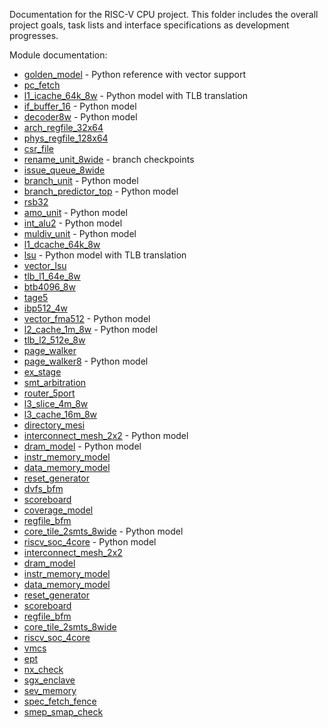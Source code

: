 Documentation for the RISC-V CPU project. This folder includes the overall
project goals, task lists and interface specifications as development
progresses.

Module documentation:
- [golden_model](golden_model.md) - Python reference with vector support
- [pc_fetch](pc_fetch.md)
 - [l1_icache_64k_8w](l1_icache.md) - Python model with TLB translation
 - [if_buffer_16](if_buffer_16.md) - Python model
 - [decoder8w](decoder8w.md) - Python model
- [arch_regfile_32x64](arch_regfile_32x64.md)
- [phys_regfile_128x64](phys_regfile_128x64.md)
- [csr_file](csr_file.md)
- [rename_unit_8wide](rename_unit_8wide.md) - branch checkpoints
- [issue_queue_8wide](issue_queue_8wide.md)
- [branch_unit](branch_unit.md) - Python model
- [branch_predictor_top](branch_predictor_top.md) - Python model
- [rsb32](rsb32.md)
- [amo_unit](amo_unit.md) - Python model
- [int_alu2](int_alu2.md) - Python model
- [muldiv_unit](muldiv_unit.md) - Python model
- [l1_dcache_64k_8w](l1_dcache_64k_8w.md)
 - [lsu](lsu.md) - Python model with TLB translation
- [vector_lsu](vector_lsu.md)
- [tlb_l1_64e_8w](tlb_l1_64e_8w.md)
- [btb4096_8w](btb4096_8w.md)
- [tage5](tage5.md)
- [ibp512_4w](ibp512_4w.md)
- [vector_fma512](vector_fma512.md) - Python model
 - [l2_cache_1m_8w](l2_cache_1m_8w.md) - Python model
- [tlb_l2_512e_8w](tlb_l2_512e_8w.md)
- [page_walker](page_walker.md)
- [page_walker8](page_walker8.md) - Python model
- [ex_stage](ex_stage.md)
- [smt_arbitration](smt_arbitration.md)
- [router_5port](router_5port.md)
- [l3_slice_4m_8w](l3_slice_4m_8w.md)
- [l3_cache_16m_8w](l3_cache_16m_8w.md)
- [directory_mesi](directory_mesi.md)
- [interconnect_mesh_2x2](interconnect_mesh_2x2.md) - Python model
 - [dram_model](dram_model.md) - Python model
- [instr_memory_model](instr_memory_model.md)
- [data_memory_model](data_memory_model.md)
- [reset_generator](reset_generator.md)
- [dvfs_bfm](dvfs_bfm.md)
- [scoreboard](scoreboard.md)
- [coverage_model](coverage_model.md)
- [regfile_bfm](regfile_bfm.md)
 - [core_tile_2smts_8wide](core_tile_2smts_8wide.md) - Python model
 - [riscv_soc_4core](riscv_soc_4core.md) - Python model
- [interconnect_mesh_2x2](interconnect_mesh_2x2.md)
- [dram_model](dram_model.md)
- [instr_memory_model](instr_memory_model.md)
- [data_memory_model](data_memory_model.md)
- [reset_generator](reset_generator.md)
- [scoreboard](scoreboard.md)
- [regfile_bfm](regfile_bfm.md)
- [core_tile_2smts_8wide](core_tile_2smts_8wide.md)
- [riscv_soc_4core](riscv_soc_4core.md)
- [vmcs](vmcs.md)
- [ept](ept.md)
- [nx_check](nx_check.md)
- [sgx_enclave](sgx_enclave.md)
- [sev_memory](sev_memory.md)
- [spec_fetch_fence](spec_fetch_fence.md)
- [smep_smap_check](smep_smap_check.md)
